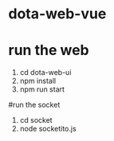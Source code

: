 # dota-web-vue

# run the web
1. cd dota-web-ui
2. npm install
3. npm run start

#run the socket
1. cd socket
2. node socketito.js

